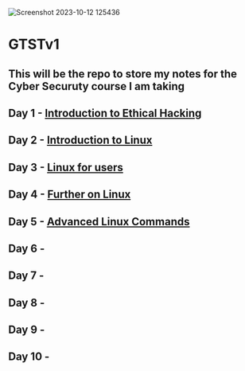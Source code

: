 ![Screenshot 2023-10-12 125436](https://github.com/Mistire/GTSTv1/assets/96515111/0c94b3cb-f6de-4f0b-9bae-279a3c02ce65)
# GTSTv1
## This will be the repo to store my notes for the **Cyber Securuty** course I am taking

## Day 1 - [Introduction to Ethical Hacking](https://github.com/Mistire/GTSTv1/blob/main/Day1.md)
## Day 2 - [Introduction to Linux](https://github.com/Mistire/GTSTv1/blob/main/Day%202.md)
## Day 3 - [Linux for users](https://github.com/Mistire/GTSTv1/blob/main/Day%203.md)
## Day 4 - [Further on Linux](https://github.com/Mistire/GTSTv1/blob/main/Day%204.md)
## Day 5 - [Advanced Linux Commands](https://github.com/Mistire/GTSTv1/blob/main/Day%205.md)
## Day 6 -
## Day 7 -
## Day 8 -
## Day 9 -
## Day 10 -
